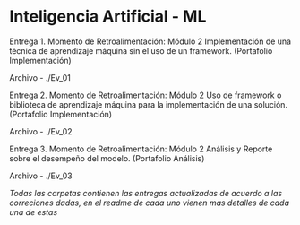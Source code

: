# Inteligencia Artificial - ML

Entrega 1. 
Momento de Retroalimentación: Módulo 2 Implementación de una técnica de aprendizaje máquina sin el uso de un framework. (Portafolio Implementación)

Archivo - ./Ev_01

Entrega 2.
Momento de Retroalimentación: Módulo 2 Uso de framework o biblioteca de aprendizaje máquina para la implementación de una solución. (Portafolio Implementación)

Archivo - ./Ev_02

Entrega 3.
Momento de Retroalimentación: Módulo 2 Análisis y Reporte sobre el desempeño del modelo. (Portafolio Análisis)

Archivo - ./Ev_03


*Todas las carpetas contienen las entregas actualizadas de acuerdo a las correciones dadas, en el readme de cada uno vienen mas detalles de cada una de estas*
